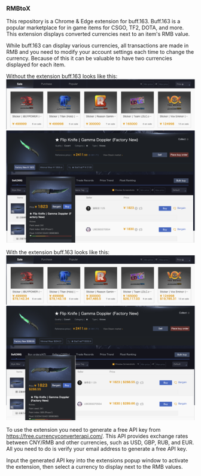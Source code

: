 ### RMBtoX

This repository is a Chrome & Edge extension for buff.163. Buff.163 is a popular marketplace for in game items for CSGO, TF2, DOTA, and more. This extension displays converted currencies next to an item's RMB value.

While buff.163 can display various currencies, all transactions are made in RMB and you need to modify your account settings each time to change the currency. Because of this it can be valuable to have two currencies displayed for each item.

Without the extension buff.163 looks like this:
![](./sample1.png)
![](./sample3.png)

With the extension buff.163 looks like this: 
![](./sample2.png)
![](./sample4.png)

To use the extension you need to generate a free API key from https://free.currencyconverterapi.com/. This API provides exchange rates between CNY/RMB and other currencies, such as USD, GBP, RUB, and EUR. All you need to do is verify your email address to generate a free API key. 

Input the generated API key into the extensions popup window to activate the extension, then select a currency to display next to the RMB values.